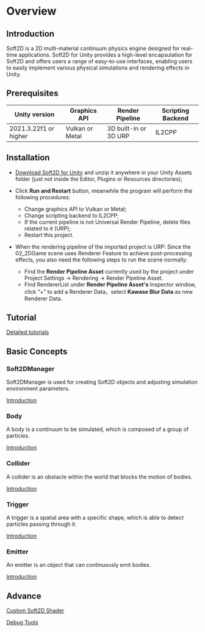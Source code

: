 # Overview

## Introduction

Soft2D is a 2D multi-material continuum physics engine designed for real-time applications. Soft2D for Unity provides a high-level encapsulation for Soft2D and offers users a range of easy-to-use interfaces, enabling users to easily implement various physical simulations and rendering effects in Unity.

## Prerequisites

|     Unity version    |Graphics API    |   Render Pipeline    | Scripting Backend |
|----------------------|----------------|----------------------|-------------------|
|2021.3.22f1 or higher |Vulkan or Metal |3D built-in or 3D URP |IL2CPP             |


## Installation

- [Download Soft2D for Unity](https://github.com/taichi-dev/soft2d-for-unity/releases/download/v0.1.0/Soft2D.v0.1.0.7z) and unzip it anywhere in your Unity Assets folder (just not inside the Editor, Plugins or Resources directories);
- Click **Run and Restart** button, meanwhile the program will perform the following procedures:
  - Change graphics API to Vulkan or Metal;
  - Change scripting backend to IL2CPP;
  - If the current pipeline is not Universal Render Pipeline, delete files related to it (URP);
  - Restart this project.


- When the rendering pipeline of the imported project is URP: Since the 02_2DGame scene uses Renderer Feature to achieve post-processing effects, you also need the following steps to run the scene normally:
  - Find the **Render Pipeline Asset** currently used by the project under Project Settings -> Rendering -> Render Pipeline Asset.
  - Find RendererList under **Render Pipeline Asset's** Inspector window, click “+” to add a Renderer Data，select **Kawase Blur Data** as new Renderer Data.

## Tutorial

[Detailed tutorials](./Tutorial.md)

## Basic Concepts

### Soft2DManager

Soft2DManager is used for creating Soft2D objects and adjusting simulation environment parameters.

[Introduction](./Soft2DManager.md)

### Body

A body is a continuum to be simulated, which is composed of a group of particles.

[Introduction](./Body.md)

### Collider

A collider is an obstacle within the world that blocks the motion of bodies.

[Introduction](./Collider.md)

### Trigger

A trigger is a spatial area with a specific shape, which is able to detect particles passing through it.

[Introduction](./Trigger.md)

### Emitter

An emitter is an object that can continuously emit bodies.

[Introduction](./Emitter.md)

## Advance

[Custom Soft2D Shader](./CustomShader.md)

[Debug Tools](./DebugTools.md)
